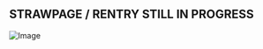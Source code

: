 ## STRAWPAGE / RENTRY STILL IN PROGRESS

![Image](https://github.com/user-attachments/assets/07be8a51-8ac2-4659-85cd-45abc6cf5074)
